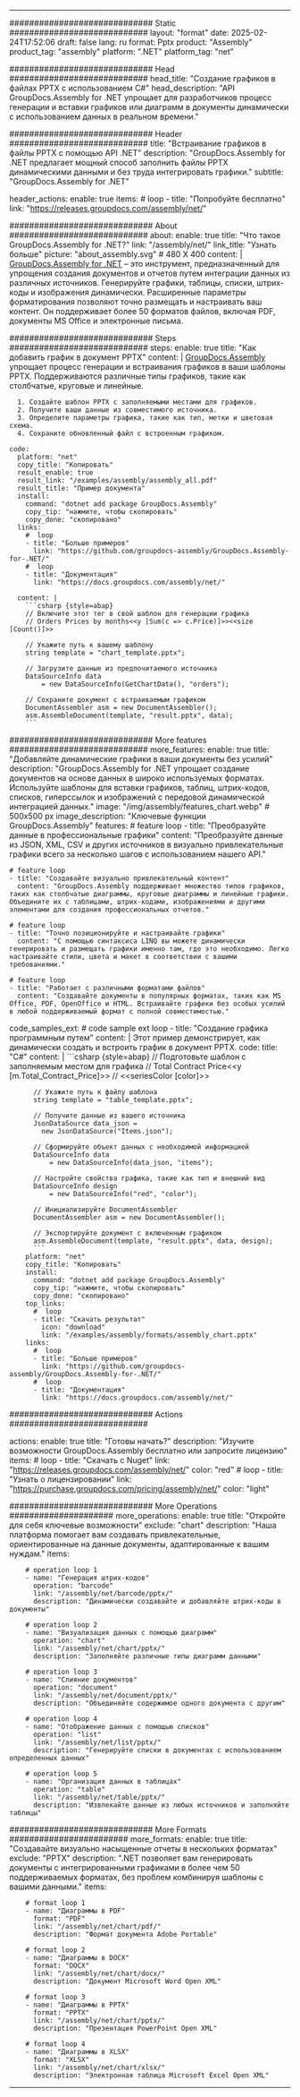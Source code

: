 



---
############################# Static ############################
layout: "format"
date:  2025-02-24T17:52:06
draft: false
lang: ru
format: Pptx
product: "Assembly"
product_tag: "assembly"
platform: ".NET"
platform_tag: "net"

############################# Head ############################
head_title: "Создание графиков в файлах PPTX с использованием C#"
head_description: "API GroupDocs.Assembly for .NET упрощает для разработчиков процесс генерации и вставки графиков или диаграмм в документы динамически с использованием данных в реальном времени."

############################# Header ############################
title: "Встраивание графиков в файлы PPTX с помощью API .NET" 
description: "GroupDocs.Assembly for .NET предлагает мощный способ заполнить файлы PPTX динамическими данными и без труда интегрировать графики."
subtitle: "GroupDocs.Assembly for .NET" 

header_actions:
  enable: true
  items:
    #  loop
    - title: "Попробуйте бесплатно"
      link: "https://releases.groupdocs.com/assembly/net/"
      
############################# About ############################
about:
    enable: true
    title: "Что такое GroupDocs.Assembly for .NET?"
    link: "/assembly/net/"
    link_title: "Узнать больше"
    picture: "about_assembly.svg" # 480 X 400
    content: |
       [GroupDocs.Assembly for .NET](/assembly/net/) – это инструмент, предназначенный для упрощения создания документов и отчетов путем интеграции данных из различных источников. Генерируйте графики, таблицы, списки, штрих-коды и изображения динамически. Расширенные параметры форматирования позволяют точно размещать и настраивать ваш контент. Он поддерживает более 50 форматов файлов, включая PDF, документы MS Office и электронные письма.

############################# Steps ############################
steps:
    enable: true
    title: "Как добавить график в документ PPTX"
    content: |
      [GroupDocs.Assembly](/assembly/net/) упрощает процесс генерации и встраивания графиков в ваши шаблоны PPTX. Поддерживаются различные типы графиков, такие как столбчатые, круговые и линейные.
      
      1. Создайте шаблон PPTX с заполняемыми местами для графиков.
      2. Получите ваши данные из совместимого источника.
      3. Определите параметры графика, такие как тип, метки и цветовая схема.
      4. Сохраните обновленный файл с встроенным графиком.
   
    code:
      platform: "net"
      copy_title: "Копировать"
      result_enable: true
      result_link: "/examples/assembly/assembly_all.pdf"
      result_title: "Пример документа"
      install:
        command: "dotnet add package GroupDocs.Assembly"
        copy_tip: "нажмите, чтобы скопировать"
        copy_done: "скопировано"
      links:
        #  loop
        - title: "Больше примеров"
          link: "https://github.com/groupdocs-assembly/GroupDocs.Assembly-for-.NET/"
        #  loop
        - title: "Документация"
          link: "https://docs.groupdocs.com/assembly/net/"
          
      content: |
        ```csharp {style=abap}
        // Включите этот тег в свой шаблон для генерации графика
        // Orders Prices by months<<y [Sum(c => c.Price)]>><<size [Count()]>>

        // Укажите путь к вашему шаблону
        string template = "chart_template.pptx";

        // Загрузите данные из предпочитаемого источника
        DataSourceInfo data 
            = new DataSourceInfo(GetChartData(), "orders");

        // Сохраните документ с встраиваемым графиком
        DocumentAssembler asm = new DocumentAssembler();
        asm.AssembleDocument(template, "result.pptx", data);
        ```            

############################# More features ############################
more_features:
  enable: true
  title: "Добавляйте динамические графики в ваши документы без усилий"
  description: "GroupDocs.Assembly for .NET упрощает создание документов на основе данных в широко используемых форматах. Используйте шаблоны для вставки графиков, таблиц, штрих-кодов, списков, гиперссылок и изображений с передовой динамической интеграцией данных."
  image: "/img/assembly/features_chart.webp" # 500x500 px
  image_description: "Ключевые функции GroupDocs.Assembly"
  features:
    # feature loop
    - title: "Преобразуйте данные в профессиональные графики"
      content: "Преобразуйте данные из JSON, XML, CSV и других источников в визуально привлекательные графики всего за несколько шагов с использованием нашего API."

    # feature loop
    - title: "Создавайте визуально привлекательный контент"
      content: "GroupDocs.Assembly поддерживает множество типов графиков, таких как столбчатые диаграммы, круговые диаграммы и линейные графики. Объедините их с таблицами, штрих-кодами, изображениями и другими элементами для создания профессиональных отчетов."

    # feature loop
    - title: "Точно позиционируйте и настраивайте графики"
      content: "С помощью синтаксиса LINQ вы можете динамически генерировать и размещать графики именно там, где это необходимо. Легко настраивайте стили, цвета и макет в соответствии с вашими требованиями."

    # feature loop
    - title: "Работает с различными форматами файлов"
      content: "Создавайте документы в популярных форматах, таких как MS Office, PDF, OpenOffice и HTML. Встраивайте графики без особых усилий в любой поддерживаемый формат с полной совместимостью."
      
  code_samples_ext:
    # code sample ext loop
    - title: "Создание графика программным путем"
      content: |
        Этот пример демонстрирует, как динамически создать и встроить график в документ PPTX.
      code:
        title: "C#"
        content: |
          ```csharp {style=abap}
          // Подготовьте шаблон с заполняемым местом для графика
          // Total Contract Price<<y [m.Total_Contract_Price]>>
          // <<seriesColor [color]>>

          // Укажите путь к файлу шаблона
          string template = "table_template.pptx";

          // Получите данные из вашего источника
          JsonDataSource data_json = 
            new JsonDataSource("Items.json");

          // Сформируйте объект данных с необходимой информацией
          DataSourceInfo data 
              = new DataSourceInfo(data_json, "items");

          // Настройте свойства графика, такие как тип и внешний вид
          DataSourceInfo design 
              = new DataSourceInfo("red", "color");

          // Инициализируйте DocumentAssembler
          DocumentAssembler asm = new DocumentAssembler();

          // Экспортируйте документ с включенным графиком
          asm.AssembleDocument(template, "result.pptx", data, design);
          ```
        platform: "net"
        copy_title: "Копировать"
        install:
          command: "dotnet add package GroupDocs.Assembly"
          copy_tip: "нажмите, чтобы скопировать"
          copy_done: "скопировано"
        top_links:
          #  loop
          - title: "Скачать результат"
            icon: "download"
            link: "/examples/assembly/formats/assembly_chart.pptx"
        links:
          #  loop
          - title: "Больше примеров"
            link: "https://github.com/groupdocs-assembly/GroupDocs.Assembly-for-.NET/"
          #  loop
          - title: "Документация"
            link: "https://docs.groupdocs.com/assembly/net/"
            

            


############################# Actions ############################

actions:
  enable: true
  title: "Готовы начать?"
  description: "Изучите возможности GroupDocs.Assembly бесплатно или запросите лицензию"
  items:
    #  loop
    - title: "Скачать с Nuget"
      link: "https://releases.groupdocs.com/assembly/net/"
      color: "red"
        #  loop
    - title: "Узнать о лицензировании"
      link: "https://purchase.groupdocs.com/pricing/assembly/net/"
      color: "light"


############################# More Operations #####################
more_operations:
    enable: true
    title: "Откройте для себя ключевые возможности"
    exclude: "chart"
    description: "Наша платформа помогает вам создавать привлекательные, ориентированные на данные документы, адаптированные к вашим нуждам."
    items: 
          
        # operation loop 1
        - name: "Генерация штрих-кодов"
          operation: "barcode"
          link: "/assembly/net/barcode/pptx/"
          description: "Динамически создавайте и добавляйте штрих-коды в документы"

        # operation loop 2
        - name: "Визуализация данных с помощью диаграмм"
          operation: "chart"
          link: "/assembly/net/chart/pptx/"
          description: "Заполняйте различные типы диаграмм данными"

        # operation loop 3
        - name: "Слияние документов"
          operation: "document"
          link: "/assembly/net/document/pptx/"
          description: "Объединяйте содержимое одного документа с другим"

        # operation loop 4
        - name: "Отображение данных с помощью списков"
          operation: "list"
          link: "/assembly/net/list/pptx/"
          description: "Генерируйте списки в документах с использованием определенных данных"

        # operation loop 5
        - name: "Организация данных в таблицах"
          operation: "table"
          link: "/assembly/net/table/pptx/"
          description: "Извлекайте данные из любых источников и заполняйте таблицы"
         
          
############################# More Formats ########################
more_formats:
    enable: true
    title: "Создавайте визуально насыщенные отчеты в нескольких форматах"
    exclude: "PPTX"
    description: ".NET позволяет вам генерировать документы с интегрированными графиками в более чем 50 поддерживаемых форматах, без проблем комбинируя шаблоны с вашими данными."
    items: 
          
        # format loop 1
        - name: "Диаграммы в PDF"
          format: "PDF"
          link: "/assembly/net/chart/pdf/"
          description: "Формат документа Adobe Portable"
          
        # format loop 2
        - name: "Диаграммы в DOCX"
          format: "DOCX"
          link: "/assembly/net/chart/docx/"
          description: "Документ Microsoft Word Open XML"
          
        # format loop 3
        - name: "Диаграммы в PPTX"
          format: "PPTX"
          link: "/assembly/net/chart/pptx/"
          description: "Презентация PowerPoint Open XML"
          
        # format loop 4
        - name: "Диаграммы в XLSX"
          format: "XLSX"
          link: "/assembly/net/chart/xlsx/"
          description: "Электронная таблица Microsoft Excel Open XML"


          

---
